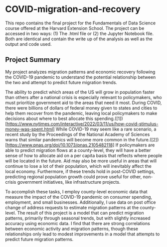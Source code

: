 # COVID-migration-and-recovery
This repo contains the final project for the Fundamentals of Data Science course offered at the Harvard Extension School. The project can be accessed in two ways: (1) The .html file or (2) the Jupyter Notebook file. Both are identical and contain the write up of the analysis as well as the output and code used.

## Project Summary
My project analyzes migration patterns and economic recovery following the COVID-19 pandemic to understand the potential relationship between the two and attempt to predict future migration trends.

The ability to predict which areas of the US will grow in population faster than others after a national crisis is especially relevant to policymakers, who must prioritize government aid to the areas that need it most. During COVID, there were billions of dollars of federal money given to states and cities to help them recover from the pandemic, leaving local policymakers to make decisions about where to best allocate this spending.([1])[https://www.nytimes.com/interactive/2022/03/11/us/how-covid-stimulus-money-was-spent.html] While COVID-19 may seem like a rare scenario, a recent study by the Proceedings of the National Academy of Sciences warns that similar pandemics will become more common in the future.([2])[https://www.pnas.org/doi/10.1073/pnas.2105482118] If policymakers are able to predict migration flows at a county-level, they will have a better sense of how to allocate aid on a per capita basis that reflects where people will be located in the future. Aid may also be more useful in areas that will continue to lose a lot of their population, which will inevitably affect the local economy. Furthermore, if these trends hold in post-COVID settings, predicting regional population growth could prove useful for other, non-crisis government initiatives, like infrastructure projects.

To accomplish these tasks, I employ county-level economic data that measure the impact of the COVID-19 pandemic on consumer spending, employment, and small businesses. Additionally, I use data on post office change of address requests to estimate migration patterns at the county-level. The result of this project is a model that can predict migration patterns, primarily through seasonal trends, but with slightly increased accuracy using economic data. I find that there are strong correlations between economic activity and migration patterns, though these relationships only lead to modest improvements in a model that attempts to predict future migration patterns.
